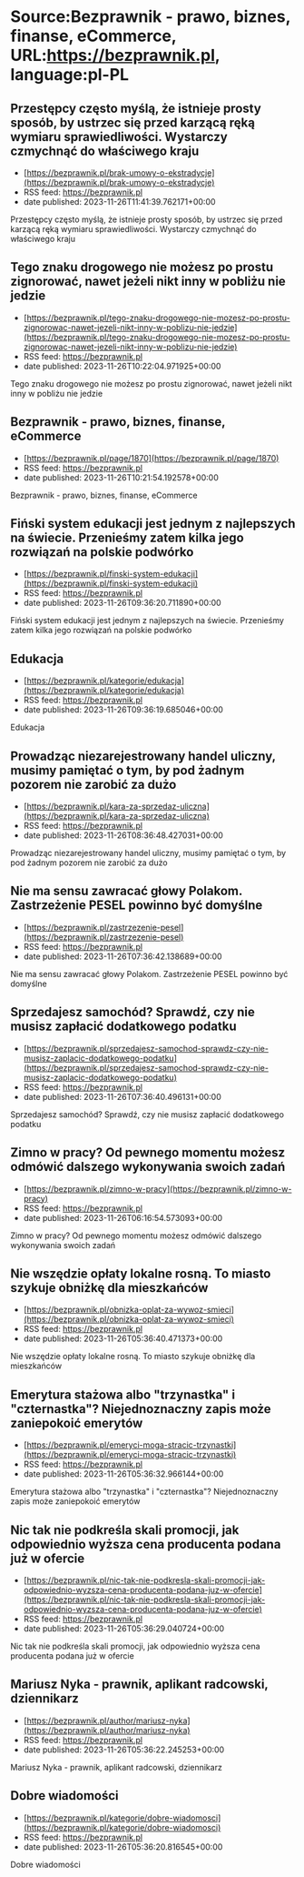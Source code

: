 # Source:Bezprawnik - prawo, biznes, finanse, eCommerce, URL:https://bezprawnik.pl, language:pl-PL

## Przestępcy często myślą, że istnieje prosty sposób, by ustrzec się przed karzącą ręką wymiaru sprawiedliwości. Wystarczy czmychnąć do właściwego kraju
 - [https://bezprawnik.pl/brak-umowy-o-ekstradycje](https://bezprawnik.pl/brak-umowy-o-ekstradycje)
 - RSS feed: https://bezprawnik.pl
 - date published: 2023-11-26T11:41:39.762171+00:00

Przestępcy często myślą, że istnieje prosty sposób, by ustrzec się przed karzącą ręką wymiaru sprawiedliwości. Wystarczy czmychnąć do właściwego kraju

## Tego znaku drogowego nie możesz po prostu zignorować, nawet jeżeli nikt inny w pobliżu nie jedzie
 - [https://bezprawnik.pl/tego-znaku-drogowego-nie-mozesz-po-prostu-zignorowac-nawet-jezeli-nikt-inny-w-poblizu-nie-jedzie](https://bezprawnik.pl/tego-znaku-drogowego-nie-mozesz-po-prostu-zignorowac-nawet-jezeli-nikt-inny-w-poblizu-nie-jedzie)
 - RSS feed: https://bezprawnik.pl
 - date published: 2023-11-26T10:22:04.971925+00:00

Tego znaku drogowego nie możesz po prostu zignorować, nawet jeżeli nikt inny w pobliżu nie jedzie

## Bezprawnik - prawo, biznes, finanse, eCommerce
 - [https://bezprawnik.pl/page/1870](https://bezprawnik.pl/page/1870)
 - RSS feed: https://bezprawnik.pl
 - date published: 2023-11-26T10:21:54.192578+00:00

Bezprawnik - prawo, biznes, finanse, eCommerce

## Fiński system edukacji jest jednym z najlepszych na świecie. Przenieśmy zatem kilka jego rozwiązań na polskie podwórko
 - [https://bezprawnik.pl/finski-system-edukacji](https://bezprawnik.pl/finski-system-edukacji)
 - RSS feed: https://bezprawnik.pl
 - date published: 2023-11-26T09:36:20.711890+00:00

Fiński system edukacji jest jednym z najlepszych na świecie. Przenieśmy zatem kilka jego rozwiązań na polskie podwórko

## Edukacja
 - [https://bezprawnik.pl/kategorie/edukacja](https://bezprawnik.pl/kategorie/edukacja)
 - RSS feed: https://bezprawnik.pl
 - date published: 2023-11-26T09:36:19.685046+00:00

Edukacja

## Prowadząc niezarejestrowany handel uliczny, musimy pamiętać o tym, by pod żadnym pozorem nie zarobić za dużo
 - [https://bezprawnik.pl/kara-za-sprzedaz-uliczna](https://bezprawnik.pl/kara-za-sprzedaz-uliczna)
 - RSS feed: https://bezprawnik.pl
 - date published: 2023-11-26T08:36:48.427031+00:00

Prowadząc niezarejestrowany handel uliczny, musimy pamiętać o tym, by pod żadnym pozorem nie zarobić za dużo

## Nie ma sensu zawracać głowy Polakom. Zastrzeżenie PESEL powinno być domyślne
 - [https://bezprawnik.pl/zastrzezenie-pesel](https://bezprawnik.pl/zastrzezenie-pesel)
 - RSS feed: https://bezprawnik.pl
 - date published: 2023-11-26T07:36:42.138689+00:00

Nie ma sensu zawracać głowy Polakom. Zastrzeżenie PESEL powinno być domyślne

## Sprzedajesz samochód? Sprawdź, czy nie musisz zapłacić dodatkowego podatku
 - [https://bezprawnik.pl/sprzedajesz-samochod-sprawdz-czy-nie-musisz-zaplacic-dodatkowego-podatku](https://bezprawnik.pl/sprzedajesz-samochod-sprawdz-czy-nie-musisz-zaplacic-dodatkowego-podatku)
 - RSS feed: https://bezprawnik.pl
 - date published: 2023-11-26T07:36:40.496131+00:00

Sprzedajesz samochód? Sprawdź, czy nie musisz zapłacić dodatkowego podatku

## Zimno w pracy? Od pewnego momentu możesz odmówić dalszego wykonywania swoich zadań
 - [https://bezprawnik.pl/zimno-w-pracy](https://bezprawnik.pl/zimno-w-pracy)
 - RSS feed: https://bezprawnik.pl
 - date published: 2023-11-26T06:16:54.573093+00:00

Zimno w pracy? Od pewnego momentu możesz odmówić dalszego wykonywania swoich zadań

## Nie wszędzie opłaty lokalne rosną. To miasto szykuje obniżkę dla mieszkańców
 - [https://bezprawnik.pl/obnizka-oplat-za-wywoz-smieci](https://bezprawnik.pl/obnizka-oplat-za-wywoz-smieci)
 - RSS feed: https://bezprawnik.pl
 - date published: 2023-11-26T05:36:40.471373+00:00

Nie wszędzie opłaty lokalne rosną. To miasto szykuje obniżkę dla mieszkańców

## Emerytura stażowa albo "trzynastka" i "czternastka"? Niejednoznaczny zapis może zaniepokoić emerytów
 - [https://bezprawnik.pl/emeryci-moga-stracic-trzynastki](https://bezprawnik.pl/emeryci-moga-stracic-trzynastki)
 - RSS feed: https://bezprawnik.pl
 - date published: 2023-11-26T05:36:32.966144+00:00

Emerytura stażowa albo "trzynastka" i "czternastka"? Niejednoznaczny zapis może zaniepokoić emerytów

## Nic tak nie podkreśla skali promocji, jak odpowiednio wyższa cena producenta podana już w ofercie
 - [https://bezprawnik.pl/nic-tak-nie-podkresla-skali-promocji-jak-odpowiednio-wyzsza-cena-producenta-podana-juz-w-ofercie](https://bezprawnik.pl/nic-tak-nie-podkresla-skali-promocji-jak-odpowiednio-wyzsza-cena-producenta-podana-juz-w-ofercie)
 - RSS feed: https://bezprawnik.pl
 - date published: 2023-11-26T05:36:29.040724+00:00

Nic tak nie podkreśla skali promocji, jak odpowiednio wyższa cena producenta podana już w ofercie

## Mariusz Nyka - prawnik, aplikant radcowski, dziennikarz
 - [https://bezprawnik.pl/author/mariusz-nyka](https://bezprawnik.pl/author/mariusz-nyka)
 - RSS feed: https://bezprawnik.pl
 - date published: 2023-11-26T05:36:22.245253+00:00

Mariusz Nyka - prawnik, aplikant radcowski, dziennikarz

## Dobre wiadomości
 - [https://bezprawnik.pl/kategorie/dobre-wiadomosci](https://bezprawnik.pl/kategorie/dobre-wiadomosci)
 - RSS feed: https://bezprawnik.pl
 - date published: 2023-11-26T05:36:20.816545+00:00

Dobre wiadomości

